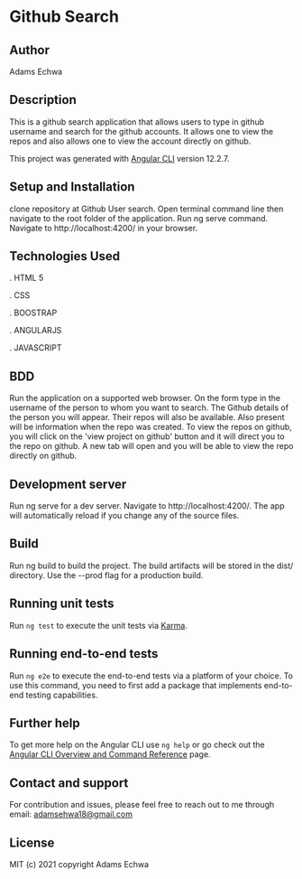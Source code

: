 # Github Search

## Author
Adams Echwa

## Description
This is a github search application that allows users to type in github username and search for the github accounts. It allows one to view the repos and also allows one to view the account directly on github.


This project was generated with [Angular CLI](https://github.com/angular/angular-cli) version 12.2.7.

## Setup and Installation
clone repository at Github User search.
Open terminal command line then navigate to the root folder of the application.
Run ng serve command.
Navigate to http://localhost:4200/ in your browser.



## Technologies Used
. HTML 5

. CSS

. BOOSTRAP

. ANGULARJS

. JAVASCRIPT


## BDD

Run the application on a supported web browser.
On the form type in the username of the person to whom you want to search.
The Github details of the person you will appear. Their repos will also be available.
Also present will be information when the repo was created.
To view the repos on github, you will click on the 'view project on github' button and it will direct you to the repo on github.
A new tab will open and you will be able to view the repo directly on github.

## Development server
Run ng serve for a dev server. Navigate to http://localhost:4200/. The app will automatically reload if you change any of the source files.

## Build
Run ng build to build the project. The build artifacts will be stored in the dist/ directory. Use the --prod flag for a production build.


## Running unit tests

Run `ng test` to execute the unit tests via [Karma](https://karma-runner.github.io).

## Running end-to-end tests

Run `ng e2e` to execute the end-to-end tests via a platform of your choice. To use this command, you need to first add a package that implements end-to-end testing capabilities.

## Further help

To get more help on the Angular CLI use `ng help` or go check out the [Angular CLI Overview and Command Reference](https://angular.io/cli) page.

## Contact and support
For contribution and issues, please feel free to reach out to me through email: adamsehwa18@gmail.com

## License
MIT (c) 2021 copyright Adams Echwa

